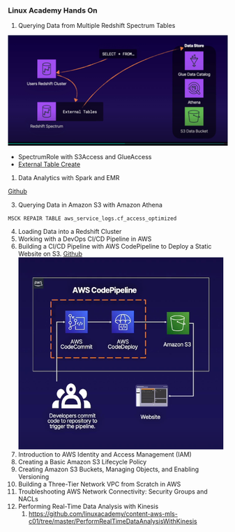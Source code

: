 ### Linux Academy Hands On
1. Querying Data from Multiple Redshift Spectrum Tables

![Redshift Spectrum Flow](images/redshift-spectrum-flow.png)

- SpectrumRole with S3Access and GlueAccess
- [External Table Create](https://github.com/linuxacademy/Content-AWS-Certified-Data-Analytics---Speciality/blob/master/Lab_Assets/querying_data_from_multiple_redshift_spectrum_tables/solution.sql)
1. Data Analytics with Spark and EMR

[Github](https://github.com/linuxacademy/Content-AWS-Certified-Data-Analytics---Speciality/tree/master/Data_Analytics_with_Spark_and_EMR)

3. Querying Data in Amazon S3 with Amazon Athena
```
MSCK REPAIR TABLE aws_service_logs.cf_access_optimized
```

4. Loading Data into a Redshift Cluster
5. Working with a DevOps CI/CD Pipeline in AWS
6. Building a CI/CD Pipeline with AWS CodePipeline to Deploy a Static Website on S3. [Github](https://github.com/natonic/Developer-Tools-Deep-Dive/tree/master/Labs/PipelineToStaticS3)
![Code Pipeline](images/code_pipeline_s3.png)
7. Introduction to AWS Identity and Access Management (IAM)
8. Creating a Basic Amazon S3 Lifecycle Policy
9. Creating Amazon S3 Buckets, Managing Objects, and Enabling Versioning
10. Building a Three-Tier Network VPC from Scratch in AWS
11. Troubleshooting AWS Network Connectivity: Security Groups and NACLs
12. Performing Real-Time Data Analysis with Kinesis
    1. https://github.com/linuxacademy/content-aws-mls-c01/tree/master/PerformRealTimeDataAnalysisWithKinesis
